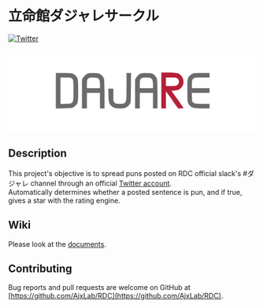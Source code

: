 # 立命館ダジャレサークル

[![Twitter](https://img.shields.io/badge/Twitter-%40rits_dajare-blue?style=flat-square&logo=twitter)](https://twitter.com/rits_dajare)


![](img/RDC.png)


## Description
This project's objective is to spread puns posted on RDC official slack's #ダジャレ channel through an official [Twitter account](https://twitter.com/rits_dajare).<br>
Automatically determines whether a posted sentence is pun, and if true, gives a star with the rating engine.


## Wiki
Please look at the [documents](https://github.com/AjxLab/RDC/wiki).


## Contributing
Bug reports and pull requests are welcome on GitHub at [https://github.com/AjxLab/RDC](https://github.com/AjxLab/RDC).
